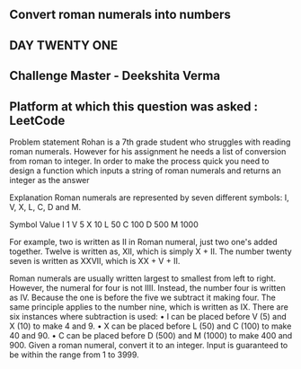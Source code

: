 ## Convert roman numerals into numbers 
## DAY TWENTY ONE 
## Challenge Master - Deekshita Verma 
## Platform at which this question was asked : LeetCode

Problem statement
Rohan is a 7th grade student who struggles with reading roman numerals. However for his assignment he needs a list of conversion from roman to integer. In order to make the process quick you need to design a function which inputs a string of roman numerals and returns an integer as the answer 

Explanation
Roman numerals are represented by seven different symbols: I, V, X, L, C, D and M.


Symbol       Value
I             1
V             5
X             10
L             50
C             100
D             500
M             1000

For example, two is written as II in Roman numeral, just two one's added together. Twelve is written as, XII, which is simply X + II. The number twenty seven is written as XXVII, which is XX + V + II.


Roman numerals are usually written largest to smallest from left to right. However, the numeral for four is not IIII. Instead, the number four is written as IV. Because the one is before the five we subtract it making four. The same principle applies to the number nine, which is written as IX. There are six instances where subtraction is used:
•	I can be placed before V (5) and X (10) to make 4 and 9. 
•	X can be placed before L (50) and C (100) to make 40 and 90. 
•	C can be placed before D (500) and M (1000) to make 400 and 900.
Given a roman numeral, convert it to an integer. Input is guaranteed to be within the range from 1 to 3999.

